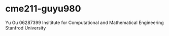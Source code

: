 # cme211-guyu980
Yu Gu
06287399
Insititute for Computational and Mathematical Engineering
Stanfrod University
